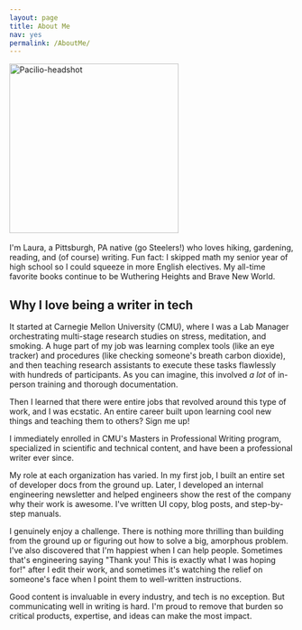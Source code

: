 ```yaml
---
layout: page
title: About Me
nav: yes
permalink: /AboutMe/
---
```


<img src="/pics-pdfs/Headshot.jpg" alt="Pacilio-headshot" width="300"/>
<br>
<br>
I'm Laura, a Pittsburgh, PA native (go Steelers!) who loves hiking, gardening, reading, and (of course) writing. Fun fact: I skipped math my senior year of high school so I could squeeze in more English electives. My all-time favorite books continue to be Wuthering Heights and Brave New World.

## Why I love being a writer in tech

It started at Carnegie Mellon University (CMU), where I was a Lab Manager orchestrating multi-stage research studies on stress, meditation, and smoking. A huge part of my job was learning complex tools (like an eye tracker) and procedures (like checking someone's breath carbon dioxide), and then teaching research assistants to execute these tasks flawlessly with hundreds of participants. As you can imagine, this involved *a lot* of in-person training and thorough documentation.

Then I learned that there were entire jobs that revolved around this type of work, and I was ecstatic. An entire career built upon learning cool new things and teaching them to others? Sign me up!

I immediately enrolled in CMU's Masters in Professional Writing program, specialized in scientific and technical content, and have been a professional writer ever since.

My role at each organization has varied. In my first job, I built an entire set of developer docs from the ground up. Later, I developed an internal engineering newsletter and helped engineers show the rest of the company why their work is awesome. I've written UI copy, blog posts, and step-by-step manuals.

I genuinely enjoy a challenge. There is nothing more thrilling than building from the ground up or figuring out how to solve a big, amorphous problem. I've also discovered that I'm happiest when I can help people. Sometimes that's engineering saying "Thank you! This is exactly what I was hoping for!" after I edit their work, and sometimes it's watching the relief on someone's face when I point them to well-written instructions.

Good content is invaluable in every industry, and tech is no exception. But communicating well in writing is hard. I'm proud to remove that burden so critical products, expertise, and ideas can make the most impact.
